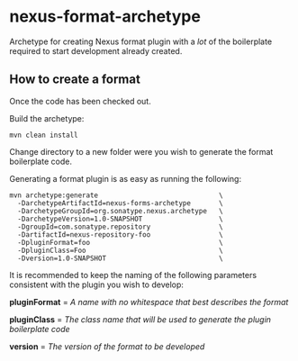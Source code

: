 # nexus-format-archetype
Archetype for creating Nexus format plugin with a _lot_ of the boilerplate required to start development already created.

## How to create a format
Once the code has been checked out.

Build the archetype:

    mvn clean install

Change directory to a new folder were you wish to generate the format boilerplate code.
 
Generating a format plugin is as easy as running the following:
     
    mvn archetype:generate                              \ 
      -DarchetypeArtifactId=nexus-forms-archetype       \
      -DarchetypeGroupId=org.sonatype.nexus.archetype   \
      -DarchetypeVersion=1.0-SNAPSHOT                   \
      -DgroupId=com.sonatype.repository                 \
      -DartifactId=nexus-repository-foo                 \
      -DpluginFormat=foo                                \
      -DpluginClass=Foo                                 \
      -Dversion=1.0-SNAPSHOT                            \

It is recommended to keep the naming of the following parameters consistent with the plugin you wish to develop:

**pluginFormat** = _A name with no whitespace that best describes the format_

**pluginClass** = _The class name that will be used to generate the plugin boilerplate code_

**version** = _The version of the format to be developed_      

